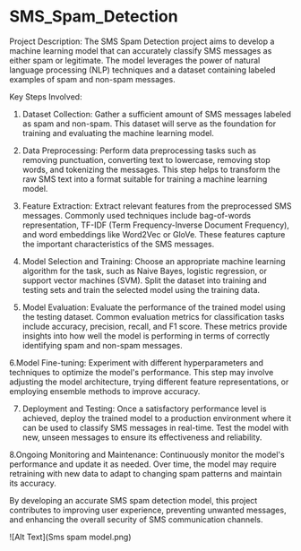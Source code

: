 # SMS_Spam_Detection

Project Description:
The SMS Spam Detection project aims to develop a machine learning model that can accurately classify SMS messages as either spam or legitimate. The model leverages the power of natural language processing (NLP) techniques and a dataset containing labeled examples of spam and non-spam messages.

Key Steps Involved:

1. Dataset Collection: Gather a sufficient amount of SMS messages labeled as spam and non-spam. This dataset will serve as the foundation for training and evaluating the machine learning model.

2. Data Preprocessing: Perform data preprocessing tasks such as removing punctuation, converting text to lowercase, removing stop words, and tokenizing the messages. This step helps to transform the raw SMS text into a format suitable for training a machine learning model.

3. Feature Extraction: Extract relevant features from the preprocessed SMS messages. Commonly used techniques include bag-of-words representation, TF-IDF (Term Frequency-Inverse Document Frequency), and word embeddings like Word2Vec or GloVe. These features capture the important characteristics of the SMS messages.

4. Model Selection and Training: Choose an appropriate machine learning algorithm for the task, such as Naive Bayes, logistic regression, or support vector machines (SVM). Split the dataset into training and testing sets and train the selected model using the training data.

5. Model Evaluation: Evaluate the performance of the trained model using the testing dataset. Common evaluation metrics for classification tasks include accuracy, precision, recall, and F1 score. These metrics provide insights into how well the model is performing in terms of correctly identifying spam and non-spam messages.

6.Model Fine-tuning: Experiment with different hyperparameters and techniques to optimize the model's performance. This step may involve adjusting the model architecture, trying different feature representations, or employing ensemble methods to improve accuracy.

7. Deployment and Testing: Once a satisfactory performance level is achieved, deploy the trained model to a production environment where it can be used to classify SMS messages in real-time. Test the model with new, unseen messages to ensure its effectiveness and reliability.

8.Ongoing Monitoring and Maintenance: Continuously monitor the model's performance and update it as needed. Over time, the model may require retraining with new data to adapt to changing spam patterns and maintain its accuracy.

By developing an accurate SMS spam detection model, this project contributes to improving user experience, preventing unwanted messages, and enhancing the overall security of SMS communication channels.

![Alt Text](Sms spam model.png)
